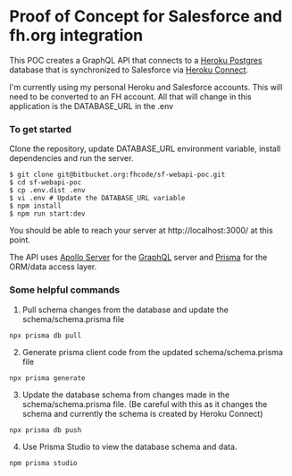# Proof of Concept for Salesforce and fh.org integration
This POC creates a GraphQL API that connects to a [Heroku Postgres](https://www.heroku.com/postgres) database that is synchronized to Salesforce via [Heroku Connect](https://www.heroku.com/connect).

I'm currently using my personal Heroku and Salesforce accounts. This will need to be converted to an FH account. All that will change in this application is the DATABASE_URL in the .env

### To get started
Clone the repository, update DATABASE_URL environment variable, install dependencies and run the server. 
```
$ git clone git@bitbucket.org:fhcode/sf-webapi-poc.git
$ cd sf-webapi-poc
$ cp .env.dist .env
$ vi .env # Update the DATABASE_URL variable
$ npm install
$ npm run start:dev
```
You should be able to reach your server at http://localhost:3000/ at this point.

The API uses [Apollo Server](https://www.apollographql.com/docs/apollo-server/) for the [GraphQL](https://graphql.org/) server and [Prisma](https://www.prisma.io/docs/) for the ORM/data access layer.

### Some helpful commands
1. Pull schema changes from the database and update the schema/schema.prisma file
```
npx prisma db pull
```

2. Generate prisma client code from the updated schema/schema.prisma file
```
npx prisma generate
```

3. Update the database schema from changes made in the schema/schema.prisma file. (Be careful with this as it changes the schema and currently the schema is created by Heroku Connect)
```
npx prisma db push
```

4. Use Prisma Studio to view the database schema and data.
```
npm prisma studio
```
